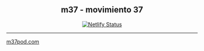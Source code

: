 <h2 align="center">
    m37 - movimiento 37
</h2>

<p align="center">
  <a href="https://app.netlify.com/sites/m37pod/deploys">
    <img
      src="https://api.netlify.com/api/v1/badges/5c3187ad-18f9-4ae6-8fcc-546a64f5542b/deploy-status"
      alt="Netlify Status"
    />
  </a>
</p>


<hr>
<footer>
<a href="m37pod.com">m37pod.com</a>
</footer>


